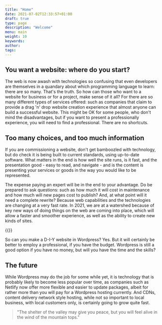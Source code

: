 ```yaml
---
title: "Home"
date: 2021-07-02T12:33:57+01:00
draft: true
type: page
description: "Welcome"
menu: main
weight: 10
keywords:
author: 
tags: 
---
```


## You want a website: where do you start?
The web is now awash with technologies so confusing that even developers are themselves in a quandary about which programming language to learn: there are so many. That's the truth. So how can those who want to a website for business or for a project, make sense of it all? For there are so many different types of services offered: such as companies that claim to provide a drag 'n' drop website creation experience that almost anyone can build a successful website. This might be OK for some people, who don't mind the disadvantages, but if you want to present a professionally experience, you will need to find a professional. There are no shortcuts. 

## Too many choices, and too much information
If you are commissioning a website, don't get bamboozled with technology, but do check it is being built to current standards, using up-to-date software. What matters in the end is how well the site runs, is it fast, and the presentation good - easy to read, and navigate - and is the content is presenting your services or goods in the way you would like to be represented. 

The expense paying an expert will be in the end to your advantage. Do be prepared to ask questions: such as how much it will cost in maintenance and how much will new pages cost to publish? And, at what point will it need a complete rewrite? Because web capabilities and the technologies are changing at a very fast rate. In 2021, we are at a watershed because of key new ways of doing things on the web are coming into place, which will allow a faster and smoother experience, as well as the ability to create new kinds of sites.

{{<floatimageright img="WordPress-logotype-simplified.png" text="WordPress Logo" >}}

So can you make a D-I-Y website in Wordpress? Yes. But it will certainly be better to employ a professional, if you have the budget. Wordpress is still a good option if you have no money, but will you have the time and the skills? 

## The future
While Wordpress may do the job for some while yet, it is technology that is probably likely to become less popular over time, as companies such as Netlify now offer more flexible and easier to update packages, albeit for rather more than you will pay for a Wordpress hosting currently. And CDNs, content delivery network style hosting, while not so important to local business, with local customers only, is certainly going to grow quite fast.



> "The shelter of the valley may give you peace, but you will feel alive in the wind of the mountain tops."
